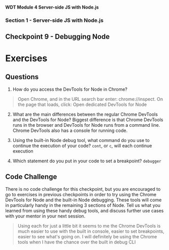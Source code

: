 #### WDT Module 4 Server-side JS with Node.js
### Section 1 - Server-side JS with Node.js
## Checkpoint 9 - Debugging Node

# Exercises
## Questions

1. How do you access the DevTools for Node in Chrome?
> Open Chrome, and in the URL search bar enter: chrome://inspect. On the page that loads, click: Open dedicated DevTools for Node

2. What are the main differences between the regular Chrome DevTools and the DevTools for Node? Biggest difference is that Chrome DevTools runs in the browser and DevTools for Node runs from a command line. Chrome DevTools also has a console for running code.

3. Using the built-in Node debug tool, what command do you use to continue the execution of your code?
`cont`, or `c`, will each continue execution

4. Which statement do you put in your code to set a breakpoint?
`debugger`

## Code Challenge

There is no code challenge for this checkpoint, but you are encouraged to go to exercises in previous checkpoints in order to try using the Chrome DevTools for Node and the built-in Node debugging. These tools will come in particularly handy in the remaining 3 sections of Node. Tell us what you learned from using these handy debug tools, and discuss further use cases with your mentor in your next session.
> Using each for just a little bit it seems to me the Chrome DevTools is much easier to use with the built in console, easier to set breakpoints, easier to see what's going on. I will definitely be using the Chrome tools when I have the chance over the built in debug CLI
